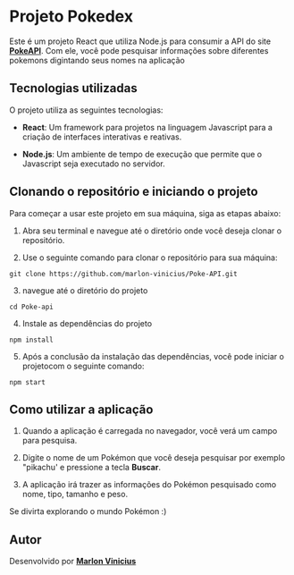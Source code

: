 # Projeto Pokedex

Este é um projeto React que utiliza Node.js para consumir a API do site [**PokeAPI**](https://pokeapi.co/). Com ele, você pode pesquisar informações sobre diferentes pokemons digintando seus nomes na aplicação

## Tecnologias utilizadas

O projeto utiliza as seguintes tecnologias:

- **React**: Um framework para projetos na linguagem Javascript para a criação de interfaces interativas e reativas.

- **Node.js**: Um ambiente de tempo de execução que permite que o Javascript seja executado no servidor.


## Clonando o repositório e iniciando o projeto

Para começar a usar este projeto em sua máquina, siga as etapas abaixo:
1. Abra seu terminal e navegue até o diretório onde você deseja clonar o repositório.

2. Use o seguinte comando para clonar o repositório para sua máquina:
```
git clone https://github.com/marlon-vinicius/Poke-API.git
```

3. navegue até o diretório do projeto
```
cd Poke-api
```

4. Instale as dependências do projeto
```
npm install
```

5. Após a conclusão da instalação das dependências, você pode iniciar o projetocom o seguinte comando:
```
npm start
```

## Como utilizar a aplicação

1. Quando a aplicação é carregada no navegador, você verá um campo para pesquisa.

2. Digite o nome de um Pokémon que você deseja pesquisar por exemplo "pikachu' e pressione a tecla **Buscar**.

3. A aplicação irá trazer as informações do Pokémon pesquisado como nome, tipo, tamanho e peso.


Se divirta explorando o mundo Pokémon :)



## Autor

Desenvolvido por [**Marlon Vinicius**](https://www.linkedin.com/in/marlon-vinicius-souza-30417a195/)

